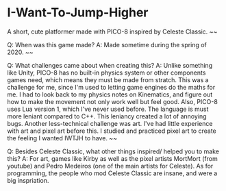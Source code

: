 # I-Want-To-Jump-Higher
A short, cute platformer made with PICO-8 inspired by Celeste Classic.
~~

Q: When was this game made?
A: Made sometime during the spring of 2020.
~~

Q: What challenges came about when creating this?
A: Unlike something like Unity, PICO-8 has no built-in physics system or other components games need, which means they must be made from stratch. This was a challenge for me, since I'm used to letting game engines do the maths for me. I had to look back to my physics notes on Kinematics, and figure out how to make the movement not only work well but feel good. Also, PICO-8 uses Lua version 1, which I've never used before. The language is must more leniant compared to C++. This leniancy created a lot of annoying bugs. Another less-technical challenge was art. I've had little experience with art and pixel art before this. I studied and practiced pixel art to create the feeling I wanted IWTJH to have.
~~

Q: Besides Celeste Classic, what other things inspired/ helped you to make this?
A: For art, games like Kirby as well as the pixel artists MortMort (from youtube) and Pedro Medeiros (one of the main artists for Celeste). As for programming, the people who mod Celeste Classic are insane, and were a big inspriation.
